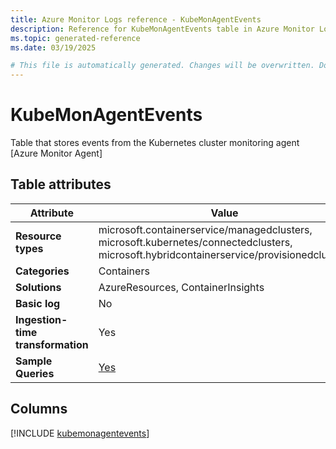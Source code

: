 ```yaml
---
title: Azure Monitor Logs reference - KubeMonAgentEvents
description: Reference for KubeMonAgentEvents table in Azure Monitor Logs.
ms.topic: generated-reference
ms.date: 03/19/2025

# This file is automatically generated. Changes will be overwritten. Do not change this file directly.
---
```


# KubeMonAgentEvents

Table that stores events from the Kubernetes cluster monitoring agent [Azure Monitor Agent]


## Table attributes

|Attribute|Value|
|---|---|
|**Resource types**|microsoft.containerservice/managedclusters,<br>microsoft.kubernetes/connectedclusters,<br>microsoft.hybridcontainerservice/provisionedclusters|
|**Categories**|Containers|
|**Solutions**| AzureResources, ContainerInsights|
|**Basic log**|No|
|**Ingestion-time transformation**|Yes|
|**Sample Queries**|[Yes](/azure/azure-monitor/reference/queries/kubemonagentevents)|



## Columns
  
[!INCLUDE [kubemonagentevents](~/reusable-content/ce-skilling/azure/includes/azure-monitor/reference/tables/kubemonagentevents-include.md)]
